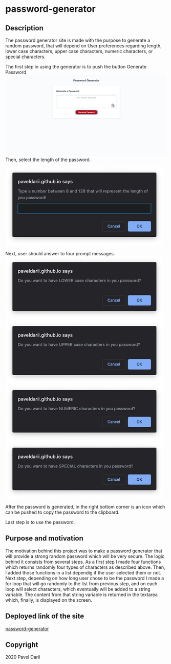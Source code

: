 # password-generator

## Description
The password generator site is made with the purpose to generate a random password, that will depend on User preferences regarding length, lower case characters, upper case characters, numeric characters, or special characters.

The first step in using the generator is to push the button Generate Password
![home page](readme-img/main-page.jpg)  Then, select the length of the password.


![password length alert](readme-img/pass-length.jpg)



Next, user should answer to four prompt messages.
![lower case](readme-img/lower.jpg)\
![upper case](readme-img/upper.jpg)\
![numeric char](readme-img/numeric.jpg)\
![special char](readme-img/special.jpg)

After the password is generated, in the right bottom corner is an icon which can be pushed to copy the password to the clipboard.

Last step is to use the password.

## Purpose and motivation

The motivation behind this project was to make a password generator that will provide a strong random password which will be very secure. The logic behind it consists from several steps. As a first step I made four functions which returns randomly four types of characters as described above. Then, I added those functions in a list dependig if the user selected them or not. Next step, depending on how long user chose to be the password I made a for loop that will go randomly to the list from previous step, and on each loop will  select characters, which eventually will be added to a string variable. The content from that string variable is returned in the textarea which, finally, is displayed on the screen.

## Deployed link of the site
[password-generator](https://paveldarii.github.io/password-generator)

## Copyright

2020 Pavel Darii
